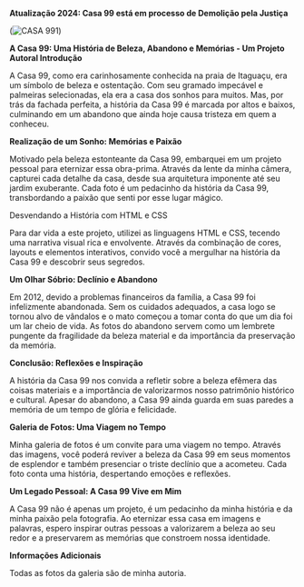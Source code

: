 **Atualização 2024: Casa 99 está em processo de Demolição pela Justiça**

(![CASA 991](https://github.com/Costanza22/Casa-99/assets/81304267/a9edfa37-70f0-4431-80e7-11acb420d88c))



**A Casa 99: Uma História de Beleza, Abandono e Memórias - Um Projeto Autoral
Introdução**

A Casa 99, como era carinhosamente conhecida na praia de Itaguaçu, era um símbolo de beleza e ostentação. Com seu gramado impecável e palmeiras selecionadas, ela era a casa dos sonhos para muitos. Mas, por trás da fachada perfeita, a história da Casa 99 é marcada por altos e baixos, culminando em um abandono que ainda hoje causa tristeza em quem a conheceu.

**Realização de um Sonho: Memórias e Paixão**

Motivado pela beleza estonteante da Casa 99, embarquei em um projeto pessoal para eternizar essa obra-prima. Através da lente da minha câmera, capturei cada detalhe da casa, desde sua arquitetura imponente até seu jardim exuberante. Cada foto é um pedacinho da história da Casa 99, transbordando a paixão que senti por esse lugar mágico.

Desvendando a História com HTML e CSS

Para dar vida a este projeto, utilizei as linguagens HTML e CSS, tecendo uma narrativa visual rica e envolvente. Através da combinação de cores, layouts e elementos interativos, convido você a mergulhar na história da Casa 99 e descobrir seus segredos.

**Um Olhar Sóbrio: Declínio e Abandono**

Em 2012, devido a problemas financeiros da família, a Casa 99 foi infelizmente abandonada. Sem os cuidados adequados, a casa logo se tornou alvo de vândalos e o mato começou a tomar conta do que um dia foi um lar cheio de vida. As fotos do abandono servem como um lembrete pungente da fragilidade da beleza material e da importância da preservação da memória.

**Conclusão: Reflexões e Inspiração**

A história da Casa 99 nos convida a refletir sobre a beleza efêmera das coisas materiais e a importância de valorizarmos nosso patrimônio histórico e cultural. Apesar do abandono, a Casa 99 ainda guarda em suas paredes a memória de um tempo de glória e felicidade.

**Galeria de Fotos: Uma Viagem no Tempo**

Minha galeria de fotos é um convite para uma viagem no tempo. Através das imagens, você poderá reviver a beleza da Casa 99 em seus momentos de esplendor e também presenciar o triste declínio que a acometeu. Cada foto conta uma história, despertando emoções e reflexões.

**Um Legado Pessoal: A Casa 99 Vive em Mim**

A Casa 99 não é apenas um projeto, é um pedacinho da minha história e da minha paixão pela fotografia. Ao eternizar essa casa em imagens e palavras, espero inspirar outras pessoas a valorizarem a beleza ao seu redor e a preservarem as memórias que constroem nossa identidade.

**Informações Adicionais**

Todas as fotos da galeria são de minha autoria.
